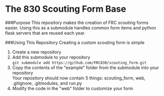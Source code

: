 The 830 Scouting Form Base
==========================
###Purpose
This repository makes the creation of FRC scouting forms easier.
Using this as a submodule handles common form items and python flask servers that are reused each year.

###Using This Repository
Creating a custom scouting form is simple  
1. Create a new repository  
2. Add this submodule to your repository  
    `git submodule add https://github.com/FRC830/scouting_form.git`   
3. Copy the contents of the "example" folder from the submodule into your repository  
	Your repository should now contain 5 things: scouting_form, web, .gitignore, .gitmodules, and run.py  
4. Modify the code in the "web" folder to customize your form
